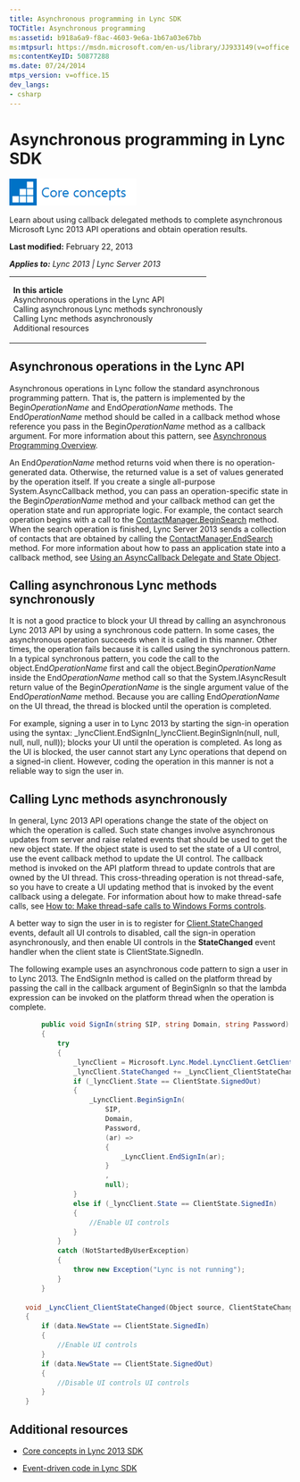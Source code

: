 ```yaml
---
title: Asynchronous programming in Lync SDK
TOCTitle: Asynchronous programming
ms:assetid: b918a6a9-f8ac-4603-9e6a-1b67a03e67bb
ms:mtpsurl: https://msdn.microsoft.com/en-us/library/JJ933149(v=office.15)
ms:contentKeyID: 50877288
ms.date: 07/24/2014
mtps_version: v=office.15
dev_langs:
- csharp
---
```


# Asynchronous programming in Lync SDK

![Core concepts](images/JJ933133.mod_icon_CoreConcepts_long(Office.15).png "Core concepts")

Learn about using callback delegated methods to complete asynchronous Microsoft Lync 2013 API operations and obtain operation results.

**Last modified:** February 22, 2013

***Applies to:** Lync 2013 | Lync Server 2013*

<table>
<colgroup>
<col style="width: 100%" />
</colgroup>
<tbody>
<tr class="odd">
<td><p><strong>In this article</strong><br />
Asynchronous operations in the Lync API<br />
Calling asynchronous Lync methods synchronously<br />
Calling Lync methods asynchronously<br />
Additional resources</p></td>
</tr>
</tbody>
</table>

## Asynchronous operations in the Lync API

Asynchronous operations in Lync follow the standard asynchronous programming pattern. That is, the pattern is implemented by the Begin*OperationName* and End*OperationName* methods. The End*OperationName* method should be called in a callback method whose reference you pass in the Begin*OperationName* method as a callback argument. For more information about this pattern, see [Asynchronous Programming Overview](http://msdn.microsoft.com/en-us/library/ms228963.aspx).

An End*OperationName* method returns void when there is no operation-generated data. Otherwise, the returned value is a set of values generated by the operation itself. If you create a single all-purpose System.AsyncCallback method, you can pass an operation-specific state in the Begin*OperationName* method and your callback method can get the operation state and run appropriate logic. For example, the contact search operation begins with a call to the [ContactManager.BeginSearch](https://msdn.microsoft.com/en-us/library/jj278297\(v=office.15\)) method. When the search operation is finished, Lync Server 2013 sends a collection of contacts that are obtained by calling the [ContactManager.EndSearch](https://msdn.microsoft.com/en-us/library/jj277082\(v=office.15\)) method. For more information about how to pass an application state into a callback method, see [Using an AsyncCallback Delegate and State Object](http://msdn.microsoft.com/en-us/library/ms228978.aspx).

## Calling asynchronous Lync methods synchronously

It is not a good practice to block your UI thread by calling an asynchronous Lync 2013 API by using a synchronous code pattern. In some cases, the asynchronous operation succeeds when it is called in this manner. Other times, the operation fails because it is called using the synchronous pattern. In a typical synchronous pattern, you code the call to the object.End*OperationName* first and call the object.Begin*OperationName* inside the End*OperationName* method call so that the System.IAsyncResult return value of the Begin*OperationName* is the single argument value of the End*OperationName* method. Because you are calling End*OperationName* on the UI thread, the thread is blocked until the operation is completed.

For example, signing a user in to Lync 2013 by starting the sign-in operation using the syntax: \_lyncClient.EndSignIn(\_lyncClient.BeginSignIn(null, null, null, null, null)); blocks your UI until the operation is completed. As long as the UI is blocked, the user cannot start any Lync operations that depend on a signed-in client. However, coding the operation in this manner is not a reliable way to sign the user in.

## Calling Lync methods asynchronously

In general, Lync 2013 API operations change the state of the object on which the operation is called. Such state changes involve asynchronous updates from server and raise related events that should be used to get the new object state. If the object state is used to set the state of a UI control, use the event callback method to update the UI control. The callback method is invoked on the API platform thread to update controls that are owned by the UI thread. This cross-threading operation is not thread-safe, so you have to create a UI updating method that is invoked by the event callback using a delegate. For information about how to make thread-safe calls, see [How to: Make thread-safe calls to Windows Forms controls](http://msdn.microsoft.com/en-us/library/ms171728.aspx).

A better way to sign the user in is to register for [Client.StateChanged](https://msdn.microsoft.com/en-us/library/jj276368\(v=office.15\)) events, default all UI controls to disabled, call the sign-in operation asynchronously, and then enable UI controls in the **StateChanged** event handler when the client state is ClientState.SignedIn.

The following example uses an asynchronous code pattern to sign a user in to Lync 2013. The EndSignIn method is called on the platform thread by passing the call in the callback argument of BeginSignIn so that the lambda expression can be invoked on the platform thread when the operation is complete.

``` csharp
        public void SignIn(string SIP, string Domain, string Password)
        {
            try
            {
                _lyncClient = Microsoft.Lync.Model.LyncClient.GetClient();
                _lyncClient.StateChanged += _LyncClient_ClientStateChanged;
                if (_lyncClient.State == ClientState.SignedOut)
                {
                    _LyncClient.BeginSignIn(
                        SIP,
                        Domain,
                        Password,
                        (ar) =>
                        {
                            _LyncClient.EndSignIn(ar);
                        }
                        ,
                        null);
                }
                else if (_lyncClient.State == ClientState.SignedIn)
                {
                    //Enable UI controls 
                }
            }
            catch (NotStartedByUserException)
            {
                throw new Exception("Lync is not running");
            }
        }

    void _LyncClient_ClientStateChanged(Object source, ClientStateChangedEventArgs data)
    {
        if (data.NewState == ClientState.SignedIn)
        {
            //Enable UI controls 
        }
        if (data.NewState == ClientState.SignedOut)
        {
            //Disable UI controls UI controls 
        }
    }
```

## Additional resources

  - [Core concepts in Lync 2013 SDK](core-concepts-in-lync-2013-sdk.md)

  - [Event-driven code in Lync SDK](event-driven-code-in-lync-sdk.md)

